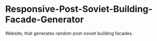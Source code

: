 # Responsive-Post-Soviet-Building-Facade-Generator
Website, that generates random post-soviet building facades.
